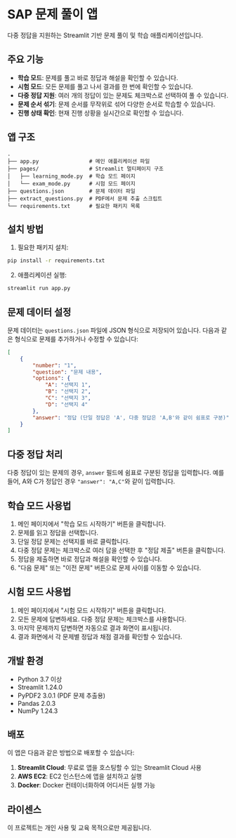 # SAP 문제 풀이 앱

다중 정답을 지원하는 Streamlit 기반 문제 풀이 및 학습 애플리케이션입니다.

## 주요 기능

- **학습 모드**: 문제를 풀고 바로 정답과 해설을 확인할 수 있습니다.
- **시험 모드**: 모든 문제를 풀고 나서 결과를 한 번에 확인할 수 있습니다.
- **다중 정답 지원**: 여러 개의 정답이 있는 문제도 체크박스로 선택하여 풀 수 있습니다.
- **문제 순서 섞기**: 문제 순서를 무작위로 섞어 다양한 순서로 학습할 수 있습니다.
- **진행 상태 확인**: 현재 진행 상황을 실시간으로 확인할 수 있습니다.

## 앱 구조

```
.
├── app.py                # 메인 애플리케이션 파일
├── pages/                # Streamlit 멀티페이지 구조
│   ├── learning_mode.py  # 학습 모드 페이지
│   └── exam_mode.py      # 시험 모드 페이지
├── questions.json        # 문제 데이터 파일
├── extract_questions.py  # PDF에서 문제 추출 스크립트
└── requirements.txt      # 필요한 패키지 목록
```

## 설치 방법

1. 필요한 패키지 설치:

```bash
pip install -r requirements.txt
```

2. 애플리케이션 실행:

```bash
streamlit run app.py
```

## 문제 데이터 설정

문제 데이터는 `questions.json` 파일에 JSON 형식으로 저장되어 있습니다. 다음과 같은 형식으로 문제를 추가하거나 수정할 수 있습니다:

```json
[
    {
        "number": "1",
        "question": "문제 내용",
        "options": {
            "A": "선택지 1",
            "B": "선택지 2",
            "C": "선택지 3",
            "D": "선택지 4"
        },
        "answer": "정답 (단일 정답은 'A', 다중 정답은 'A,B'와 같이 쉼표로 구분)"
    }
]
```

## 다중 정답 처리

다중 정답이 있는 문제의 경우, `answer` 필드에 쉼표로 구분된 정답을 입력합니다. 예를 들어, A와 C가 정답인 경우 `"answer": "A,C"`와 같이 입력합니다.

## 학습 모드 사용법

1. 메인 페이지에서 "학습 모드 시작하기" 버튼을 클릭합니다.
2. 문제를 읽고 정답을 선택합니다.
3. 단일 정답 문제는 선택지를 바로 클릭합니다.
4. 다중 정답 문제는 체크박스로 여러 답을 선택한 후 "정답 제출" 버튼을 클릭합니다.
5. 정답을 제출하면 바로 정답과 해설을 확인할 수 있습니다.
6. "다음 문제" 또는 "이전 문제" 버튼으로 문제 사이를 이동할 수 있습니다.

## 시험 모드 사용법

1. 메인 페이지에서 "시험 모드 시작하기" 버튼을 클릭합니다.
2. 모든 문제에 답변하세요. 다중 정답 문제는 체크박스를 사용합니다.
3. 마지막 문제까지 답변하면 자동으로 결과 화면이 표시됩니다.
4. 결과 화면에서 각 문제별 정답과 채점 결과를 확인할 수 있습니다.

## 개발 환경

- Python 3.7 이상
- Streamlit 1.24.0
- PyPDF2 3.0.1 (PDF 문제 추출용)
- Pandas 2.0.3
- NumPy 1.24.3

## 배포

이 앱은 다음과 같은 방법으로 배포할 수 있습니다:

1. **Streamlit Cloud**: 무료로 앱을 호스팅할 수 있는 Streamlit Cloud 사용
2. **AWS EC2**: EC2 인스턴스에 앱을 설치하고 실행
3. **Docker**: Docker 컨테이너화하여 어디서든 실행 가능

## 라이센스

이 프로젝트는 개인 사용 및 교육 목적으로만 제공됩니다. 